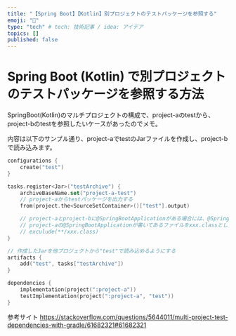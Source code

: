 ```yaml
---
title: "【Spring Boot】【Kotlin】別プロジェクトのテストパッケージを参照する"
emoji: "🐙"
type: "tech" # tech: 技術記事 / idea: アイデア
topics: []
published: false
---
```


# Spring Boot (Kotlin) で別プロジェクトのテストパッケージを参照する方法
SpringBoot(Kotlin)のマルチプロジェクトの構成で、project-aのtestから、project-bのtestを参照したいケースがあったのでメモ。

内容は以下のサンプル通り、project-aでtestのJarファイルを作成し、project-bで読み込みます。

```kts:project-a/bundle.gradle.kts
configurations {
    create("test")
}

tasks.register<Jar>("testArchive") {
    archiveBaseName.set("project-a-test")
    // project-aからtestパッケージを出力する
    from(project.the<SourceSetContainer>()["test"].output)

    // project-aとproject-bに@SpringBootApplicationがある場合には、@SpringBootApplicationの重複エラーが発生してしまう。
    // project-aの@SpringBootApplicationが書いてあるファイルをxxx.classとした場合、以下で除外できる。
    // exculude(**/xxx.class)
}

// 作成したJarを他プロジェクトから"test"で読み込めるようにする
artifacts {
    add("test", tasks["testArchive"])
}
```

```kts:projet-b/bundle.gradle.kts
dependencies {
    implementation(project(":project-a"))
    testImplementation(project(":project-a", "test"))
}
```

参考サイト
https://stackoverflow.com/questions/5644011/multi-project-test-dependencies-with-gradle/61682321#61682321